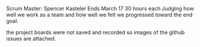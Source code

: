 Scrum Master: Spencer Kasteler
Ends March 17
30 hours each
Judging how well we work as a team and how well we felt we progressed toward the end goal.

the project boards were not saved and recorded so images of the github issues are attached.
